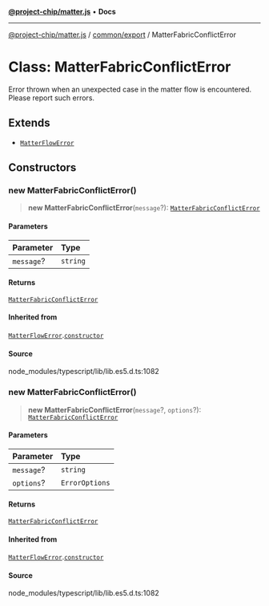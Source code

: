 [**@project-chip/matter.js**](../../../README.md) • **Docs**

***

[@project-chip/matter.js](../../../modules.md) / [common/export](../README.md) / MatterFabricConflictError

# Class: MatterFabricConflictError

Error thrown when an unexpected case in the matter flow is encountered. Please report such errors.

## Extends

- [`MatterFlowError`](MatterFlowError.md)

## Constructors

### new MatterFabricConflictError()

> **new MatterFabricConflictError**(`message`?): [`MatterFabricConflictError`](MatterFabricConflictError.md)

#### Parameters

| Parameter | Type |
| :------ | :------ |
| `message`? | `string` |

#### Returns

[`MatterFabricConflictError`](MatterFabricConflictError.md)

#### Inherited from

[`MatterFlowError`](MatterFlowError.md).[`constructor`](MatterFlowError.md#constructors)

#### Source

node\_modules/typescript/lib/lib.es5.d.ts:1082

### new MatterFabricConflictError()

> **new MatterFabricConflictError**(`message`?, `options`?): [`MatterFabricConflictError`](MatterFabricConflictError.md)

#### Parameters

| Parameter | Type |
| :------ | :------ |
| `message`? | `string` |
| `options`? | `ErrorOptions` |

#### Returns

[`MatterFabricConflictError`](MatterFabricConflictError.md)

#### Inherited from

[`MatterFlowError`](MatterFlowError.md).[`constructor`](MatterFlowError.md#constructors)

#### Source

node\_modules/typescript/lib/lib.es5.d.ts:1082
